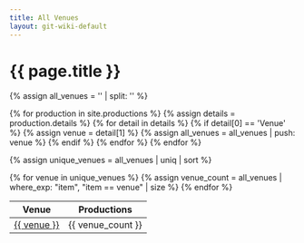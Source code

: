```yaml
---
title: All Venues
layout: git-wiki-default
---
```

<h1>{{ page.title }}</h1>

{% assign all_venues = '' | split: '' %}

{% for production in site.productions %}
  {% assign details = production.details %}
  {% for detail in details %}
    {% if detail[0] == 'Venue' %}
      {% assign venue = detail[1] %}
      {% assign all_venues = all_venues | push: venue %}
    {% endif %}
  {% endfor %}
{% endfor %}

{% assign unique_venues = all_venues | uniq | sort %}

<table>
  <thead>
    <tr>
      <th>Venue</th>
      <th>Productions</th>
    </tr>
  </thead>
  <tbody>
    {% for venue in unique_venues %}
      {% assign venue_count = all_venues | where_exp: "item", "item == venue" | size %}
      <tr>
        <td><a href="/venues/{{ venue | replace: ' ', '_' | replace: "'", "" }}">{{ venue }}</a></td>
        <td>{{ venue_count }}</td>
      </tr>
    {% endfor %}
  </tbody>
</table>
